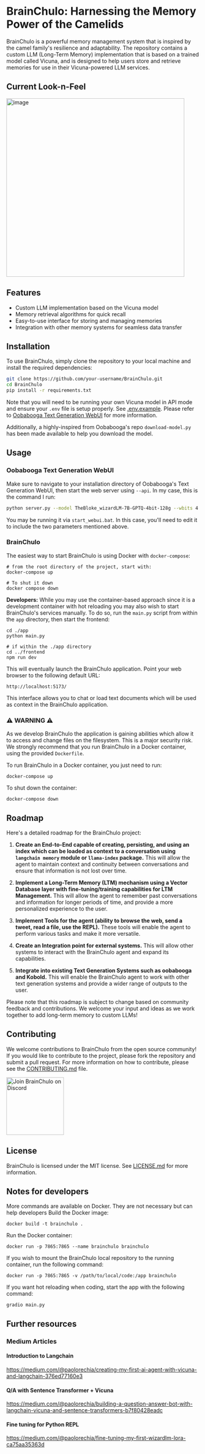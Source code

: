 # BrainChulo: Harnessing the Memory Power of the Camelids

BrainChulo is a powerful memory management system that is inspired by the camel family's resilience and adaptability. The repository contains a custom LLM (Long-Term Memory) implementation that is based on a trained model called Vicuna, and is designed to help users store and retrieve memories for use in their Vicuna-powered LLM services.

## Current Look-n-Feel
<img width="465" alt="image" src="https://user-images.githubusercontent.com/95258328/235260559-650cfb84-a77d-45af-94c4-ac829d7621f5.png">

## Features

- Custom LLM implementation based on the Vicuna model
- Memory retrieval algorithms for quick recall
- Easy-to-use interface for storing and managing memories
- Integration with other memory systems for seamless data transfer

## Installation

To use BrainChulo, simply clone the repository to your local machine and install the required dependencies:

```bash
git clone https://github.com/your-username/BrainChulo.git
cd BrainChulo
pip install -r requirements.txt

```

Note that you will need to be running your own Vicuna model in API mode and ensure your `.env` file is setup properly. See [.env.example](.env.example). Please refer to [Oobabooga Text Generation WebUI](https://github.com/oobabooga/text-generation-webui) for more information.

Additionally, a highly-inspired from Oobabooga's repo `download-model.py` has been made available to help you download the model.

## Usage

### Oobabooga Text Generation WebUI

Make sure to navigate to your installation directory of Oobabooga's Text Generation WebUI, then start the web server using `--api`. In my case, this is the command I run:

```bash
python server.py --model TheBloke_wizardLM-7B-GPTQ-4bit-128g --wbits 4 --groupsize 128 --verbose --model_type llama --xformers --api
```

You may be running it via `start_webui.bat`. In this case, you'll need to edit it to include the two parameters mentioned above.

### BrainChulo

The easiest way to start BrainChulo is using Docker with `docker-compose`:

```
# from the root directory of the project, start with:
docker-compose up

# To shut it down
docker compose down
```


**Developers:** While you may use the container-based approach since it is a development container with hot reloading you may also wish to start BrainChulo's services manually. To do so, run the `main.py` script from within the `app` directory, then start the frontend:

```
cd ./app
python main.py

# if within the ./app directory
cd ../frontend
npm run dev
```


This will eventually launch the BrainChulo application. Point your web browser to the following default URL:

```
http://localhost:5173/
```

This interface allows you to chat or load text documents which will be used as context in the BrainChulo application.

### &#9888; WARNING &#9888;
As we develop BrainChulo the application is gaining abilities which allow it to access and change files on the filesystem. This is a major security risk. We strongly recommend that you run BrainChulo in a Docker container, using the provided `Dockerfile`.

To run BrainChulo in a Docker container, you just need to run:

`docker-compose up`

To shut down the container:

`docker-compose down`


## Roadmap

Here's a detailed roadmap for the BrainChulo project:

1. **Create an End-to-End capable of creating, persisting, and using an index which can be loaded as context to a conversation using `langchain memory` module or `llama-index` package.** This will allow the agent to maintain context and continuity between conversations and ensure that information is not lost over time.

2. **Implement a Long-Term Memory (LTM) mechanism using a Vector Database layer with fine-tuning/training capabilities for LTM Management.** This will allow the agent to remember past conversations and information for longer periods of time, and provide a more personalized experience to the user.

3. **Implement Tools for the agent (ability to browse the web, send a tweet, read a file, use the REPL).** These tools will enable the agent to perform various tasks and make it more versatile.

4. **Create an Integration point for external systems.** This will allow other systems to interact with the BrainChulo agent and expand its capabilities.

5. **Integrate into existing Text Generation Systems such as oobabooga and Kobold.** This will enable the BrainChulo agent to work with other text generation systems and provide a wider range of outputs to the user.

Please note that this roadmap is subject to change based on community feedback and contributions. We welcome your input and ideas as we work together to add long-term memory to custom LLMs!



## Contributing

We welcome contributions to BrainChulo from the open source community! If you would like to contribute to the project, please fork the repository and submit a pull request. For more information on how to contribute, please see the [CONTRIBUTING.md](CONTRIBUTING.md) file.


<a href="https://discord.gg/9prDPY2rpU" target="_blank" title="Join us on Discord"><img src="https://user-images.githubusercontent.com/95258328/235766839-47336cbb-f338-4939-b2ec-b33363020f95.png" width="150" alt="Join BrainChulo on Discord" /></a>

## License
BrainChulo is licensed under the MIT license. See [LICENSE.md](LICENSE.md) for more information.


## Notes for developers
More commands are available on Docker. They are not necessary but can help developers
Build the Docker image: 

`docker build -t brainchulo .`

Run the Docker container: 

`docker run -p 7865:7865 --name brainchulo brainchulo`


If you wish to mount the BrainChulo local repository to the running container, run the following command:

`docker run -p 7865:7865 -v /path/to/local/code:/app brainchulo`

If you want hot reloading when coding, start the app with the following command:
```
gradio main.py
```

## Further resources

### Medium Articles

#### Introduction to Langchain
https://medium.com/@paolorechia/creating-my-first-ai-agent-with-vicuna-and-langchain-376ed77160e3
#### Q/A with Sentence Transformer + Vicuna
https://medium.com/@paolorechia/building-a-question-answer-bot-with-langchain-vicuna-and-sentence-transformers-b7f80428eadc
#### Fine tuning for Python REPL
https://medium.com/@paolorechia/fine-tuning-my-first-wizardlm-lora-ca75aa35363d

